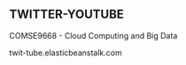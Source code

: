 TWITTER-YOUTUBE
---------------

COMSE9668 - Cloud Computing and Big Data

twit-tube.elasticbeanstalk.com
